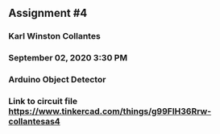 ## Assignment #4 
### Karl Winston Collantes
### September 02, 2020 3:30 PM
### Arduino Object Detector
### Link to circuit file https://www.tinkercad.com/things/g99FIH36Rrw-collantesas4